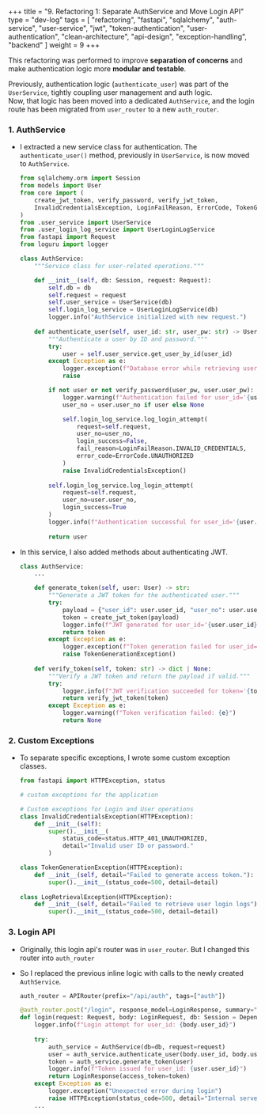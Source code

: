 +++
title = "9. Refactoring 1: Separate AuthService and Move Login API"
type = "dev-log"
tags = [
  "refactoring", "fastapi", "sqlalchemy", "auth-service",
  "user-service", "jwt", "token-authentication", "user-authentication",
  "clean-architecture", "api-design", "exception-handling", "backend"
]
weight = 9
+++

This refactoring was performed to improve **separation of concerns** and make authentication logic more **modular and testable**.

Previously, authentication logic (`authenticate_user`) was part of the `UserService`, tightly coupling user management and auth logic.  
Now, that logic has been moved into a dedicated `AuthService`, and the login route has been migrated from `user_router` to a new `auth_router`.

### 1. AuthService

- I extracted a new service class for authentication. The `authenticate_user()` method, previously in `UserService`, is now moved to `AuthService`.

    ```python
    from sqlalchemy.orm import Session
    from models import User
    from core import (
        create_jwt_token, verify_password, verify_jwt_token, 
        InvalidCredentialsException, LoginFailReason, ErrorCode, TokenGenerationException
    )
    from .user_service import UserService
    from .user_login_log_service import UserLoginLogService
    from fastapi import Request
    from loguru import logger

    class AuthService:
        """Service class for user-related operations."""

        def __init__(self, db: Session, request: Request):
            self.db = db
            self.request = request
            self.user_service = UserService(db)
            self.login_log_service = UserLoginLogService(db)
            logger.info("AuthService initialized with new request.")
        
        def authenticate_user(self, user_id: str, user_pw: str) -> User:
            """Authenticate a user by ID and password."""
            try:
                user = self.user_service.get_user_by_id(user_id)
            except Exception as e:
                logger.exception(f"Database error while retrieving user_id='{user_id}': {e}")
                raise

            if not user or not verify_password(user_pw, user.user_pw):
                logger.warning(f"Authentication failed for user_id='{user_id}'")
                user_no = user.user_no if user else None

                self.login_log_service.log_login_attempt(
                    request=self.request,
                    user_no=user_no,
                    login_success=False,
                    fail_reason=LoginFailReason.INVALID_CREDENTIALS,
                    error_code=ErrorCode.UNAUTHORIZED
                )
                raise InvalidCredentialsException()
            
            self.login_log_service.log_login_attempt(
                request=self.request,
                user_no=user.user_no,
                login_success=True
            )
            logger.info(f"Authentication successful for user_id='{user.user_id}'")
            
            return user
    ```

- In this service, I also added methods about authenticating JWT.

    ```python
    class AuthService:
        ...

        def generate_token(self, user: User) -> str:
            """Generate a JWT token for the authenticated user."""
            try:
                payload = {"user_id": user.user_id, "user_no": user.user_no, "sub": user.user_id}
                token = create_jwt_token(payload)
                logger.info(f"JWT generated for user_id='{user.user_id}'")
                return token
            except Exception as e:
                logger.exception(f"Token generation failed for user_id='{user.user_id}': {e}")
                raise TokenGenerationException()
        
        def verify_token(self, token: str) -> dict | None:
            """Verify a JWT token and return the payload if valid."""
            try:
                logger.info(f"JWT verification succeeded for token='{token}'")
                return verify_jwt_token(token)
            except Exception as e:
                logger.warning(f"Token verification failed: {e}")
                return None
    ```

### 2. Custom Exceptions

- To separate specific exceptions, I wrote some custom exception classes.

    ```python
    from fastapi import HTTPException, status

    # custom exceptions for the application

    # Custom exceptions for Login and User operations
    class InvalidCredentialsException(HTTPException):
        def __init__(self):
            super().__init__(
                status_code=status.HTTP_401_UNAUTHORIZED,
                detail="Invalid user ID or password."
            )

    class TokenGenerationException(HTTPException):
        def __init__(self, detail="Failed to generate access token."):
            super().__init__(status_code=500, detail=detail)
            
    class LogRetrievalException(HTTPException):
        def __init__(self, detail="Failed to retrieve user login logs"):
            super().__init__(status_code=500, detail=detail)

    ```

### 3. Login API

- Originally, this login api's router was in `user_router`. But I changed this router into `auth_router`
- So I replaced the previous inline logic with calls to the newly created `AuthService`.

    ```python
    auth_router = APIRouter(prefix="/api/auth", tags=["auth"])

    @auth_router.post("/login", response_model=LoginResponse, summary="User Login")
    def login(request: Request, body: LoginRequest, db: Session = Depends(get_db)):
        logger.info(f"Login attempt for user_id: {body.user_id}")
        
        try:
            auth_service = AuthService(db=db, request=request)
            user = auth_service.authenticate_user(body.user_id, body.user_pw)
            token = auth_service.generate_token(user)
            logger.info(f"Token issued for user_id: {user.user_id}")
            return LoginResponse(access_token=token)
        except Exception as e:
            logger.exception("Unexpected error during login")
            raise HTTPException(status_code=500, detail="Internal server error")
        ...
    ```
